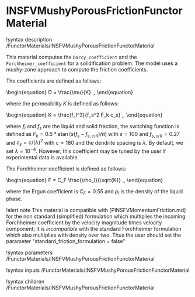 # INSFVMushyPorousFrictionFunctorMaterial

!syntax description /FunctorMaterials/INSFVMushyPorousFrictionFunctorMaterial

This material computes the `Darcy_coefficient` and the `Forchheimer_coefficient` for a solidification problem.
The model uses a mushy-zone approach to compute the friction coefficients.

The coefficients are defined as follows:

\begin{equation}
D = \frac{\mu}{K} \,,
\end{equation}

where the permeability $K$ is defined as follows:

\begin{equation}
K = \frac{f_l^3}{f_s^2 F_k c_s} \,,
\end{equation}

where $f_l$ and $f_s$ are the liquid and solid fraction,
the switching function is defined as $F_k = 0.5 * \operatorname{atan}(s (f_s - f_{s,crit}) / \pi)$ with $s=100$ and $f_{s,crit}=0.27$
and $c_s = c / (\lambda)^2$ with $c = 180$ and the dendrite spacing is $\lambda$.
By default, we set $\lambda = 10^{-4}$. However, this coefficient may be tuned by the user if experimental data is available.

The Forchheimer coefficient is defined as follows:

\begin{equation}
F = C_F \frac{\rho_l}{\sqrt{K}} \,,
\end{equation}

where the Ergun coefficient is $C_F = 0.55$ and $\rho_l$ is the density of the liquid phase.

!alert note
This material is compatible with [PINSFVMomentumFriction.md] for the non standard (simplified) formulation
which multiplies the incoming Forchheimer coefficient by the velocity magnitude times velocity component;
it is *incompatible* with the standard Forchheimer formulation which also multiplies with density over two. Thus the user should
set the parameter "standard_friction_formulation = false"

!syntax parameters /FunctorMaterials/INSFVMushyPorousFrictionFunctorMaterial

!syntax inputs /FunctorMaterials/INSFVMushyPorousFrictionFunctorMaterial

!syntax children /FunctorMaterials/INSFVMushyPorousFrictionFunctorMaterial
